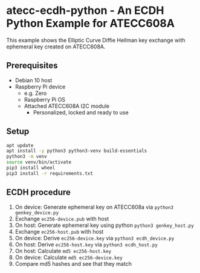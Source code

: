 # atecc-ecdh-python - An ECDH Python Example for ATECC608A

This example shows the Elliptic Curve Diffie Hellman key exchange with ephemeral key created on ATECC608A.

## Prerequisites

* Debian 10 host
* Raspberry Pi device
    * e.g. Zero
    * Raspberry Pi OS
    * Attached ATECC608A I2C module
        * Personalized, locked and ready to use

## Setup

```bash
apt update
apt install -y python3 python3-venv build-essentials
python3 -m venv
source venv/bin/activate
pip3 install wheel
pip3 install -r requirements.txt 
```

## ECDH procedure

1. On device: Generate ephemeral key on ATECC608a via `python3 genkey_device.py`
2. Exchange `ec256-device.pub` with host
3. On host: Generate ephemeral key using python `python3 genkey_host.py`
4. Exchange `ec256-host.pub` with host
5. On device: Derive `ec256-device.key` via `python3 ecdh_device.py`
6. On host: Derive  `ec256-host.key` via `python3 ecdh_host.py`
7. On host: Calculate `md5 ec256-host.key`
8. On device: Calculate `md5 ec256-device.key`
9. Compare md5 hashes and see that they match